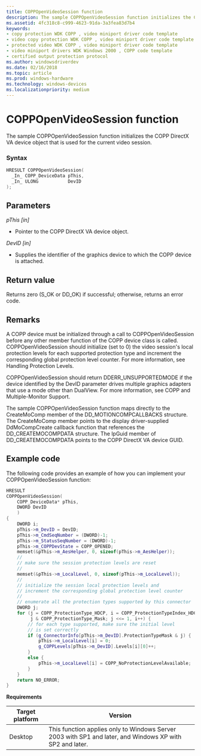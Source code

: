 ```yaml
---
title: COPPOpenVideoSession function
description: The sample COPPOpenVideoSession function initializes the COPP DirectX VA device object that is used for the current video session.
ms.assetid: 4fc318c8-c999-4623-91da-3a3fea83d7b4
keywords:
- copy protection WDK COPP , video miniport driver code template
- video copy protection WDK COPP , video miniport driver code template
- protected video WDK COPP , video miniport driver code template
- video miniport drivers WDK Windows 2000 , COPP code template
- certified output protection protocol
ms.author: windowsdriverdev
ms.date: 02/16/2018
ms.topic: article
ms.prod: windows-hardware
ms.technology: windows-devices
ms.localizationpriority: medium
---
```


# COPPOpenVideoSession function

The sample COPPOpenVideoSession function initializes the COPP DirectX VA device object that is used for the current video session.

### Syntax

```cpp
HRESULT COPPOpenVideoSession(
  _In_ COPP_DeviceData pThis,
  _In_ ULONG           DevID
);
```

## Parameters

*pThis [in]*

* Pointer to the COPP DirectX VA device object.

*DevID [in]*

* Supplies the identifier of the graphics device to which the COPP device is attached.

## Return value

Returns zero (S_OK or DD_OK) if successful; otherwise, returns an error code.

## Remarks

A COPP device must be initialized through a call to COPPOpenVideoSession before any other member function of the COPP device class is called. COPPOpenVideoSession should initialize (set to 0) the video session's local protection levels for each supported protection type and increment the corresponding global protection level counter. For more information, see Handling Protection Levels.

COPPOpenVideoSession should return DDERR_UNSUPPORTEDMODE if the device identified by the DevID parameter drives multiple graphics adapters that use a mode other than DualView. For more information, see COPP and Multiple-Monitor Support.

The sample COPPOpenVideoSession function maps directly to the CreateMoComp member of the DD_MOTIONCOMPCALLBACKS structure. The CreateMoComp member points to the display driver-supplied DdMoCompCreate callback function that references the DD_CREATEMOCOMPDATA structure. The lpGuid member of DD_CREATEMOCOMPDATA points to the COPP DirectX VA device GUID.

## Example code

The following code provides an example of how you can implement your COPPOpenVideoSession function:

```cpp
HRESULT
COPPOpenVideoSession(
    COPP_DeviceData* pThis,
    DWORD DevID
    )
{
    DWORD i;
    pThis->m_DevID = DevID;
    pThis->m_CmdSeqNumber = (DWORD)-1;
    pThis->m_StatusSeqNumber = (DWORD)-1;
    pThis->m_COPPDevState = COPP_OPENED;
    memset(&pThis->m_AesHelper, 0, sizeof(pThis->m_AesHelper));
    //
    // make sure the session protection levels are reset
    //
    memset(&pThis->m_LocalLevel, 0, sizeof(pThis->m_LocalLevel));
    //
    // initialize the session local protection levels and
    // increment the corresponding global protection level counter
    //
    // enumerate all the protection types supported by this connector
    DWORD j;
    for (j = COPP_ProtectionType_HDCP, i = COPP_ProtectionTypeIndex_HDCP;
         j & COPP_ProtectionType_Mask; j <<= 1, i++) {
        // for each type supported, make sure the initial level
        // is set correctly
        if (g_ConnectorInfo[pThis->m_DevID].ProtectionTypeMask & j) {
            pThis->m_LocalLevel[i] = 0;
            g_COPPLevels[pThis->m_DevID].Levels[i][0]++;
        }
        else {
            pThis->m_LocalLevel[i] = COPP_NoProtectionLevelAvailable;
        }
    }
    return NO_ERROR;
}
```

**Requirements**

| Target platform | Version |
| -- | -- |
| Desktop | This function applies only to Windows Server 2003 with SP1 and later, and Windows XP with SP2 and later. |
